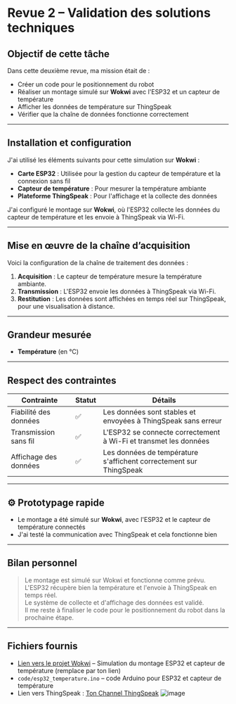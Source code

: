 


#  Revue 2 – Validation des solutions techniques

##  Objectif de cette tâche

Dans cette deuxième revue, ma mission était de :

- Créer un code pour le positionnement du robot
- Réaliser un montage simulé sur **Wokwi** avec l'ESP32 et un capteur de température
- Afficher les données de température sur ThingSpeak
- Vérifier que la chaîne de données fonctionne correctement

---

##  Installation et configuration

J'ai utilisé les éléments suivants pour cette simulation sur **Wokwi** :

- **Carte ESP32** : Utilisée pour la gestion du capteur de température et la connexion sans fil
- **Capteur de température** : Pour mesurer la température ambiante
- **Plateforme ThingSpeak** : Pour l'affichage et la collecte des données

J'ai configuré le montage sur **Wokwi**, où l'ESP32 collecte les données du capteur de température et les envoie à ThingSpeak via Wi-Fi.

---

##  Mise en œuvre de la chaîne d’acquisition

Voici la configuration de la chaîne de traitement des données :

1. **Acquisition** : Le capteur de température mesure la température ambiante.
2. **Transmission** : L'ESP32 envoie les données à ThingSpeak via Wi-Fi.
3. **Restitution** : Les données sont affichées en temps réel sur ThingSpeak, pour une visualisation à distance.

---

##  Grandeur mesurée

- **Température** (en °C)

---

##  Respect des contraintes

| Contrainte | Statut | Détails |
|------------|--------|---------|
| Fiabilité des données | ✅ | Les données sont stables et envoyées à ThingSpeak sans erreur |
| Transmission sans fil | ✅ | L'ESP32 se connecte correctement à Wi-Fi et transmet les données |
| Affichage des données | ✅ | Les données de température s'affichent correctement sur ThingSpeak |

---

## ⚙ Prototypage rapide

- Le montage a été simulé sur **Wokwi**, avec l'ESP32 et le capteur de température connectés
- J'ai testé la communication avec ThingSpeak et cela fonctionne bien

---

##  Bilan personnel

> Le montage est simulé sur Wokwi et fonctionne comme prévu.  
> L'ESP32 récupère bien la température et l'envoie à ThingSpeak en temps réel.  
> Le système de collecte et d'affichage des données est validé.  
> Il me reste à finaliser le code pour le positionnement du robot dans la prochaine étape.

---

##  Fichiers fournis

- [Lien vers le projet Wokwi](https://wokwi.com/projects/XXXXXX) – Simulation du montage ESP32 et capteur de température (remplace par ton lien)
- `code/esp32_temperature.ino` – code Arduino pour ESP32 et capteur de température
- Lien vers ThingSpeak : [Ton Channel ThingSpeak](https://thingspeak.com/channels/XXXXXX)
![image](https://github.com/user-attachments/assets/83f118fa-2bfb-40aa-b33a-e6d1dd7952ba)




